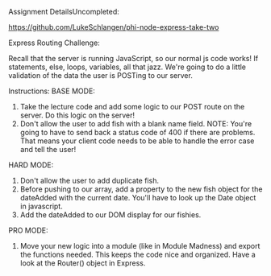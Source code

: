 Assignment DetailsUncompleted:

https://github.com/LukeSchlangen/phi-node-express-take-two

Express Routing Challenge:

Recall that the server is running JavaScript, so our normal js code works! If statements, else, loops, variables, all that jazz. We're going to do a little validation of the data the user is POSTing to our server.

Instructions:
BASE MODE:
1. Take the lecture code and add some logic to our POST route on the server. Do this logic on the server!
2. Don't allow the user to add fish with a blank name field.
NOTE: You're going to have to send back a status code of 400 if there are problems. That means your client code needs to be able to handle the error case and tell the user!

HARD MODE:
1. Don't allow the user to add duplicate fish.
2. Before pushing to our array, add a property to the new fish object for the dateAdded with the current date. You'll have to look up the Date object in javascript.
3. Add the dateAdded to our DOM display for our fishies.

PRO MODE:
1. Move your new logic into a module (like in Module Madness) and export the functions needed. This keeps the code nice and organized. Have a look at the Router() object in Express.

